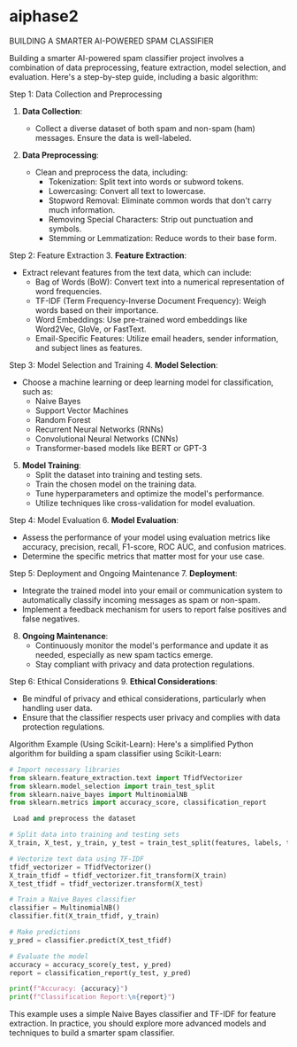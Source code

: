 # aiphase2

BUILDING A SMARTER AI-POWERED SPAM CLASSIFIER
 

Building a smarter AI-powered spam classifier project involves a combination of data preprocessing, feature extraction, model selection, and evaluation. Here's a step-by-step guide, including a basic algorithm:

 Step 1: Data Collection and Preprocessing
1. **Data Collection**:
   - Collect a diverse dataset of both spam and non-spam (ham) messages. Ensure the data is well-labeled.

2. **Data Preprocessing**:
   - Clean and preprocess the data, including:
     - Tokenization: Split text into words or subword tokens.
     - Lowercasing: Convert all text to lowercase.
     - Stopword Removal: Eliminate common words that don't carry much information.
     - Removing Special Characters: Strip out punctuation and symbols.
     - Stemming or Lemmatization: Reduce words to their base form.

 Step 2: Feature Extraction
3. **Feature Extraction**:
   - Extract relevant features from the text data, which can include:
     - Bag of Words (BoW): Convert text into a numerical representation of word frequencies.
     - TF-IDF (Term Frequency-Inverse Document Frequency): Weigh words based on their importance.
     - Word Embeddings: Use pre-trained word embeddings like Word2Vec, GloVe, or FastText.
     - Email-Specific Features: Utilize email headers, sender information, and subject lines as features.

 Step 3: Model Selection and Training
4. **Model Selection**:
   - Choose a machine learning or deep learning model for classification, such as:
     - Naive Bayes
     - Support Vector Machines
     - Random Forest
     - Recurrent Neural Networks (RNNs)
     - Convolutional Neural Networks (CNNs)
     - Transformer-based models like BERT or GPT-3

5. **Model Training**:
   - Split the dataset into training and testing sets.
   - Train the chosen model on the training data.
   - Tune hyperparameters and optimize the model's performance.
   - Utilize techniques like cross-validation for model evaluation.

 Step 4: Model Evaluation
6. **Model Evaluation**:
   - Assess the performance of your model using evaluation metrics like accuracy, precision, recall, F1-score, ROC AUC, and confusion matrices.
   - Determine the specific metrics that matter most for your use case.

 Step 5: Deployment and Ongoing Maintenance
7. **Deployment**:
   - Integrate the trained model into your email or communication system to automatically classify incoming messages as spam or non-spam.
   - Implement a feedback mechanism for users to report false positives and false negatives.

8. **Ongoing Maintenance**:
   - Continuously monitor the model's performance and update it as needed, especially as new spam tactics emerge.
   - Stay compliant with privacy and data protection regulations.

Step 6: Ethical Considerations
9. **Ethical Considerations**:
   - Be mindful of privacy and ethical considerations, particularly when handling user data.
   - Ensure that the classifier respects user privacy and complies with data protection regulations.

 Algorithm Example (Using Scikit-Learn):
Here's a simplified Python algorithm for building a spam classifier using Scikit-Learn:

```python
# Import necessary libraries
from sklearn.feature_extraction.text import TfidfVectorizer
from sklearn.model_selection import train_test_split
from sklearn.naive_bayes import MultinomialNB
from sklearn.metrics import accuracy_score, classification_report

 Load and preprocess the dataset

# Split data into training and testing sets
X_train, X_test, y_train, y_test = train_test_split(features, labels, test_size=0.2, random_state=42)

# Vectorize text data using TF-IDF
tfidf_vectorizer = TfidfVectorizer()
X_train_tfidf = tfidf_vectorizer.fit_transform(X_train)
X_test_tfidf = tfidf_vectorizer.transform(X_test)

# Train a Naive Bayes classifier
classifier = MultinomialNB()
classifier.fit(X_train_tfidf, y_train)

# Make predictions
y_pred = classifier.predict(X_test_tfidf)

# Evaluate the model
accuracy = accuracy_score(y_test, y_pred)
report = classification_report(y_test, y_pred)

print(f"Accuracy: {accuracy}")
print(f"Classification Report:\n{report}")
```

This example uses a simple Naive Bayes classifier and TF-IDF for feature extraction. In practice, you should explore more advanced models and techniques to build a smarter spam classifier.

